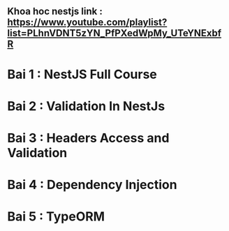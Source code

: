 ## Khoa hoc nestjs link : https://www.youtube.com/playlist?list=PLhnVDNT5zYN_PfPXedWpMy_UTeYNExbfR

# Bai 1 : NestJS Full Course

# Bai 2 : Validation In NestJs

# Bai 3 : Headers Access and Validation

# Bai 4 : Dependency Injection

# Bai 5 : TypeORM
